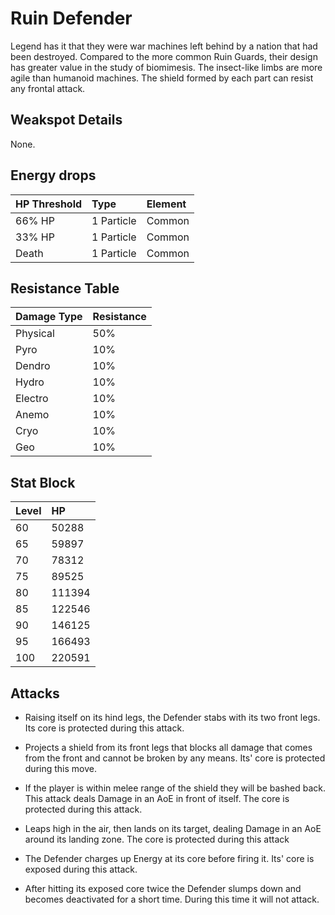# Ruin Defender

Legend has it that they were war machines left behind by a nation that had been destroyed. Compared to the more common Ruin Guards, their design has greater value in the study of biomimesis. The insect-like limbs are more agile than humanoid machines. The shield formed by each part can resist any frontal attack.

## Weakspot Details

None.

## Energy drops

| HP Threshold | Type       | Element |
| :----------- | :--------- | :------ |
| 66% HP       | 1 Particle | Common  |
| 33% HP       | 1 Particle | Common  |
| Death        | 1 Particle | Common  |

## Resistance Table

| Damage Type | Resistance |
| :---------- | :--------- |
| Physical    | 50%        |
| Pyro        | 10%        |
| Dendro      | 10%        |
| Hydro       | 10%        |
| Electro     | 10%        |
| Anemo       | 10%        |
| Cryo        | 10%        |
| Geo         | 10%        |

## Stat Block

| Level | HP     |
| :---- | :----- |
| 60    | 50288  |
| 65    | 59897  |
| 70    | 78312  |
| 75    | 89525  |
| 80    | 111394 |
| 85    | 122546 |
| 90    | 146125 |
| 95    | 166493 |
| 100   | 220591 |

## Attacks

* Raising itself on its hind legs, the Defender stabs with its two front legs. Its core is protected during this attack.

* Projects a shield from its front legs that blocks all damage that comes from the front and cannot be broken by any means. Its' core is protected during this move.

* If the player is within melee range of the shield they will be bashed back. This attack deals Damage in an AoE in front of itself. The core is protected during this attack.

* Leaps high in the air, then lands on its target, dealing Damage in an AoE around its landing zone. The core is protected during this attack

* The Defender charges up Energy at its core before firing it. Its' core is exposed during this attack.

* After hitting its exposed core twice the Defender slumps down and becomes deactivated for a short time. During this time it will not attack.